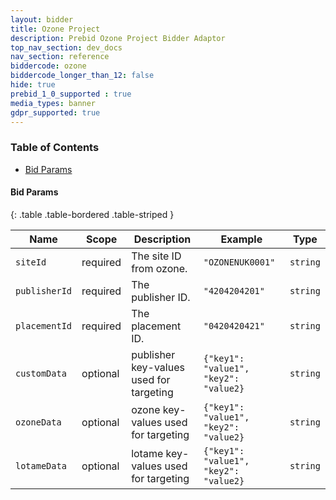 ```yaml
---
layout: bidder
title: Ozone Project
description: Prebid Ozone Project Bidder Adaptor
top_nav_section: dev_docs
nav_section: reference
biddercode: ozone 
biddercode_longer_than_12: false
hide: true
prebid_1_0_supported : true
media_types: banner
gdpr_supported: true
---
```


### Table of Contents

- [Bid Params](#ozone-bid-params)


<a name="ozone-bid-params" />

#### Bid Params

{: .table .table-bordered .table-striped }

| Name      | Scope    | Description               | Example    | Type     |
|-----------|----------|---------------------------|------------|----------|
| `siteId`    | required | The site ID from ozone.  | `"OZONENUK0001"` | `string` |
| `publisherId`    | required | The publisher ID.  | `"4204204201"` | `string` |
| `placementId`    | required | The placement ID.  | `"0420420421"` | `string` |
| `customData`     | optional | publisher key-values used for targeting | `{"key1": "value1", "key2": "value2}` | `string` |
| `ozoneData`      | optional | ozone key-values used for targeting | `{"key1": "value1", "key2": "value2}` | `string` |
| `lotameData`     | optional | lotame key-values used for targeting | `{"key1": "value1", "key2": "value2}` | `string` |
